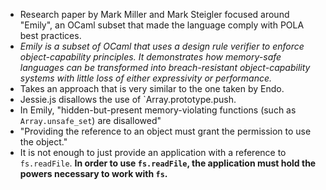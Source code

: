 - Research paper by Mark Miller and Mark Steigler focused around "Emily", an OCaml subset that made the language comply with POLA best practices.
- *Emily is a subset of OCaml that uses a design rule verifier to enforce object-capability principles. It demonstrates how memory-safe languages can be transformed into breach-resistant object-capability systems with little loss of either expressivity or performance.*
- Takes an approach that is very similar to the one taken by Endo.
- Jessie.js disallows the use of `Array.prototype.push.
- In Emily, "hidden-but-present memory-violating functions (such as `Array.unsafe_set`) are disallowed"
- "Providing the reference to an object must grant the permission to use the object."
- It is not enough to just provide an application with a reference to `fs.readFile`. **In order to use `fs.readFile`, the application must hold the powers necessary to work with `fs`.**